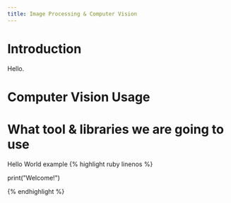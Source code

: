 ```yaml
---
title: Image Processing & Computer Vision
---
```


# Introduction
Hello.
# Computer Vision Usage

# What tool & libraries we are going to use

Hello World example
{% highlight ruby linenos %}

print("Welcome!")

{% endhighlight %}
